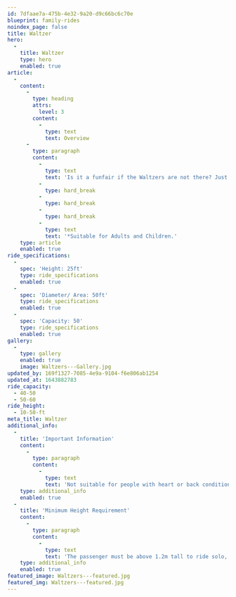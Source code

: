 ```yaml
---
id: 7dfaae7a-475b-4e32-9a20-d9c66bc6c70e
blueprint: family-rides
noindex_page: false
title: Waltzer
hero:
  -
    title: Waltzer
    type: hero
    enabled: true
article:
  -
    content:
      -
        type: heading
        attrs:
          level: 3
        content:
          -
            type: text
            text: Overview
      -
        type: paragraph
        content:
          -
            type: text
            text: 'Is it a funfair if the Waltzers are not there? Just scream if you want to go faster and spin till you drop, so hold on tight.'
          -
            type: hard_break
          -
            type: hard_break
          -
            type: hard_break
          -
            type: text
            text: '*Suitable for Adults and Children.'
    type: article
    enabled: true
ride_specifications:
  -
    spec: 'Height: 25ft'
    type: ride_specifications
    enabled: true
  -
    spec: 'Diameter/ Area: 50ft'
    type: ride_specifications
    enabled: true
  -
    spec: 'Capacity: 50'
    type: ride_specifications
    enabled: true
gallery:
  -
    type: gallery
    enabled: true
    image: Waltzers---Gallery.jpg
updated_by: 169f1327-7085-4e9a-9104-f6e806ab1254
updated_at: 1643882783
ride_capacity:
  - 40-50
  - 50-60
ride_height:
  - 10-50-ft
meta_title: Waltzer
additional_info:
  -
    title: 'Important Information'
    content:
      -
        type: paragraph
        content:
          -
            type: text
            text: 'Not suitable for people with heart or back conditions or of a nervous disposition should avoid riding. Other medical conditions that may preclude riding include pregnancy, recent surgery, broken bones, or neck problems.'
    type: additional_info
    enabled: true
  -
    title: 'Minimum Height Requirement'
    content:
      -
        type: paragraph
        content:
          -
            type: text
            text: 'The passenger must be above 1.2m tall to ride solo, if under this measurement they must be accompanied by an adult.'
    type: additional_info
    enabled: true
featured_image: Waltzers---featured.jpg
featured_img: Waltzers---featured.jpg
---
```

